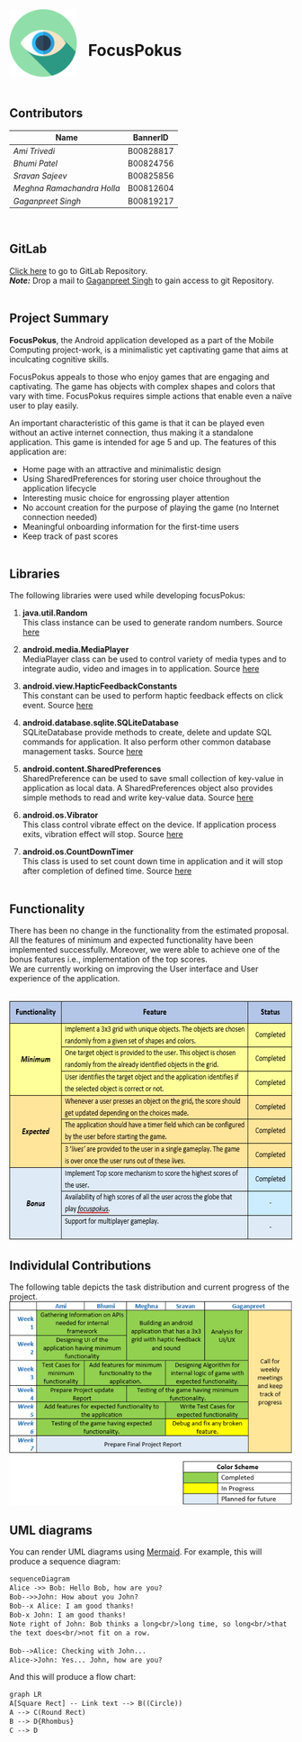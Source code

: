 <img align="left" width="120" height="120" src="Extra/focus.png">

<br />

# &nbsp;&nbsp;&nbsp;**FocusPokus**
<br /><br />
  
## Contributors
|Name|BannerID |
|--|--|
| *Ami Trivedi* | B00828817 |
| *Bhumi Patel* | B00824756 |
| *Sravan Sajeev* | B00825856 |
| *Meghna Ramachandra Holla* | B00812604  |
| *Gaganpreet Singh* | B00819217|
<br />

## GitLab
[Click here](https://git.cs.dal.ca/singh1/focuspokus.git) to go to GitLab Repository.<br />
***Note:*** Drop a mail to [Gaganpreet Singh](gaganpreet.singh@dal.ca) to gain access to git Repository.<br /><br />

## Project Summary
**FocusPokus**, the Android application developed as a part of the Mobile Computing project-work, is a minimalistic yet captivating game that aims at inculcating cognitive skills.

FocusPokus appeals to those who enjoy games that are engaging and captivating. The game has objects with complex shapes and colors that vary with time. FocusPokus requires simple actions that enable even a naïve user to play easily.

An important characteristic of this game is that it can be played even without an active internet connection, thus making it a standalone application. This game is intended for age 5 and up. The features of this application are:
+ Home page with an attractive and minimalistic design 
+ Using SharedPreferences for storing user choice throughout the application lifecycle  
+ Interesting music choice for engrossing player attention
+ No account creation for the purpose of playing the game (no Internet connection needed)
+ Meaningful onboarding information for the first-time users
+ Keep track of past scores
<br /><br />

## Libraries
The following libraries were used while developing focusPokus:<br />
1. **java.util.Random** <br />
This class instance can be used to generate random numbers. Source [here](https://developer.android.com/reference/java/util/Random)
 
1. **android.media.MediaPlayer** <br />
MediaPlayer class can be used to control variety of media types and to integrate audio, video and images in to application. Source [here](https://developer.android.com/guide/topics/media/mediaplayer)
 
1. **android.view.HapticFeedbackConstants** <br />
This constant can be used to perform haptic feedback effects on click event. Source [here](https://developer.android.com/reference/android/view/HapticFeedbackConstants)
 
1. **android.database.sqlite.SQLiteDatabase** <br />
SQLiteDatabase provide methods to create, delete and update SQL commands for  application. It also  perform other common database management tasks. Source [here](https://developer.android.com/reference/android/database/sqlite/SQLiteDatabase)

1. **android.content.SharedPreferences** <br />
SharedPreference can be used to save small collection of key-value in application as local data. A SharedPreferences object also provides simple methods to read and write key-value data. Source [here](https://developer.android.com/training/data-storage/shared-preferences)

1. **android.os.Vibrator** <br />
This class control vibrate  effect on the device. If application process exits, vibration effect will stop. Source [here](https://developer.android.com/reference/android/os/Vibrator)

1. **android.os.CountDownTimer** <br />
This class is used to set count down time in application and it will stop after completion of defined time. Source [here](https://developer.android.com/reference/android/os/CountDownTimer)
<br /><br />

## Functionality
There has been no change in the functionality from the estimated proposal. All the features of minimum and expected functionality have been implemented successfully. Moreover, we were able to achieve one of the bonus features i.e., implementation of the top scores.
<br />
We are currently working on improving the User interface and User experience of the application.<br /><br />

<img width="623" height="425" src="Extra/Table_of_Fx.PNG">

## Individulal Contributions
The following table depicts the task distribution and current progress of the project.  
![Functionalities implemented](Extra/Table_of_Individual_Contribution.PNG/ "Functionality")
## UML diagrams

You can render UML diagrams using [Mermaid](https://mermaidjs.github.io/). For example, this will produce a sequence diagram:

```mermaid
sequenceDiagram
Alice ->> Bob: Hello Bob, how are you?
Bob-->>John: How about you John?
Bob--x Alice: I am good thanks!
Bob-x John: I am good thanks!
Note right of John: Bob thinks a long<br/>long time, so long<br/>that the text does<br/>not fit on a row.

Bob-->Alice: Checking with John...
Alice->John: Yes... John, how are you?
```

And this will produce a flow chart:

```mermaid
graph LR
A[Square Rect] -- Link text --> B((Circle))
A --> C(Round Rect)
B --> D{Rhombus}
C --> D
```